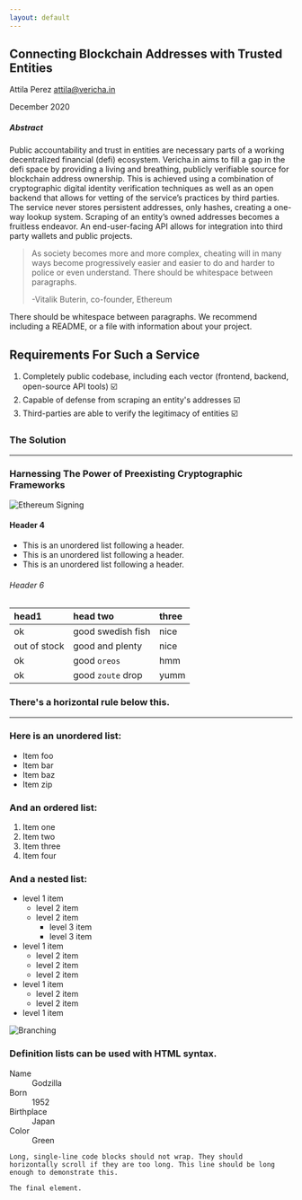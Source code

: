 ```yaml
---
layout: default
---
```


## Connecting Blockchain Addresses with Trusted Entities

Attila Perez
[attila@vericha.in](mailto:attila@vericha.in)

December 2020

##### Abstract

Public accountability and trust in entities are necessary parts of a working decentralized financial (defi) ecosystem. Vericha.in aims to fill a gap in the defi space by providing a living and breathing, publicly verifiable source for blockchain address ownership. This is achieved using a combination of cryptographic digital identity verification techniques as well as an open backend that allows for vetting of the service’s practices by third parties. The service never stores persistent addresses, only hashes, creating a one-way lookup system. Scraping of an entity’s owned addresses becomes a fruitless endeavor. An end-user-facing API allows for integration into third party wallets and public projects.


>As society becomes more and more complex, cheating will in many ways become progressively easier and easier to do and harder to police or even understand.
There should be whitespace between paragraphs. 
>
>	-Vitalik Buterin, co-founder, Ethereum

There should be whitespace between paragraphs. We recommend including a README, or a file with information about your project.

## Requirements For Such a Service

1.  Completely public codebase, including each vector (frontend, backend, open-source API tools) ☑️
2.  Capable of defense from scraping an entity's addresses ☑️
3.  Third-parties are able to verify the legitimacy of entities ☑️


### The Solution

* * *

### Harnessing The Power of Preexisting Cryptographic Frameworks

![Ethereum Signing](https://vericha.in/assets/images/signatures1.png)



#### Header 4

*   This is an unordered list following a header.
*   This is an unordered list following a header.
*   This is an unordered list following a header.


###### Header 6

| head1        | head two          | three |
|:-------------|:------------------|:------|
| ok           | good swedish fish | nice  |
| out of stock | good and plenty   | nice  |
| ok           | good `oreos`      | hmm   |
| ok           | good `zoute` drop | yumm  |

### There's a horizontal rule below this.

* * *

### Here is an unordered list:

*   Item foo
*   Item bar
*   Item baz
*   Item zip

### And an ordered list:

1.  Item one
1.  Item two
1.  Item three
1.  Item four

### And a nested list:

- level 1 item
  - level 2 item
  - level 2 item
    - level 3 item
    - level 3 item
- level 1 item
  - level 2 item
  - level 2 item
  - level 2 item
- level 1 item
  - level 2 item
  - level 2 item
- level 1 item


![Branching](https://guides.github.com/activities/hello-world/branching.png)


### Definition lists can be used with HTML syntax.

<dl>
<dt>Name</dt>
<dd>Godzilla</dd>
<dt>Born</dt>
<dd>1952</dd>
<dt>Birthplace</dt>
<dd>Japan</dd>
<dt>Color</dt>
<dd>Green</dd>
</dl>

```
Long, single-line code blocks should not wrap. They should horizontally scroll if they are too long. This line should be long enough to demonstrate this.
```

```
The final element.
```

